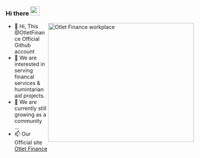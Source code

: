 ### Hi there <img src="https://media.giphy.com/media/hvRJCLFzcasrR4ia7z/giphy.gif" width="25px">
<img align="right" alt="Otlet Finance workplace" src="workplace.gif" width="390" height="320" />

- 👋 Hi, This @OtletFinance Official Github account
- 👀 We are interested in serving financal services & humintarian aid projects.
- 🌱 We are currently still growing as a community ...
- 📫 Our Official site [Otlet Finance](https://otlet.finance/)



<!---
OtletFinance/OtletFinance is a ✨ special ✨ repository because its `README.md` (this file) appears on your GitHub profile.
You can click the Preview link to take a look at your changes.
--->
